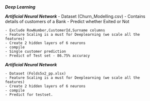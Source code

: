 ***Deep Learning***

***Artificial Neural Network***
     - Dataset (Churn_Modelling.csv)
     - Contains details of customers of a Bank - Predict whether Exited or Not

    - Exclude RowNumber,CustomerId,Surname columns
    - Feature Scaling is a must for Deeplearning (we scale all the features)
    - Create 2 hidden layers of 6 neurons
    - compile 
    - Single customer prediction
    - Predict of Test set - 86.75% accuracy
    
***Artificial Neural Network***

    - Dataset (Folds5x2_pp.xlsx)
    - Feature Scaling is a must for Deeplearning (we scale all the features)
    - Create 2 hidden layers of 6 neurons
    - compile 
    - Predict for testset. 
    
    